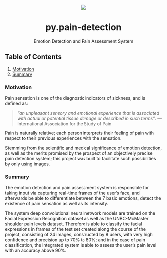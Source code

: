 <p align="center">
  <img src="https://emojipedia-us.s3.amazonaws.com/socialmedia/facebook/105/helmet-with-white-cross_26d1.png"/>
</p>

<h1 align="center">py.pain-detection</h1>

<p align="center">Emotion Detection and Pain Assessment System</p>

## Table of Contents
1. [Motivation](#motivation)
2. [Summary](#summary)

<a name="motivation"></a>
### Motivation

Pain sensation is one of the diagnostic indicators of sickness, and is defined as:

> _“an unpleasant sensory and emotional experience that is associated with actual or potential tissue damage or described in such terms”_. — International Association for the Study of Pain

Pain is naturally relative; each person interprets their feeling of pain with respect to their previous experiences with the sensation.

Stemming from the scientific and medical significance of emotion detection, as well as the merits promised by the prospect of an objectively precise pain detection system; this project was built to facilitate such possibilities by only using images.

<a name="summary"></a>
### Summary

The emotion detection and pain assessment system is responsible for taking input via capturing real-time frames of the user’s face, and afterwards be able to differentiate between the 7 basic emotions, detect the existence of pain sensation as well as its intensity.

The system deep convolutional neural network models are trained on the Facial Expression Recognition dataset as well as the UNBC-McMaster shoulder pain levels dataset. Therefore is able to classify the facial expressions in frames of the test set created along the course of the project, consisting of 24 images, constructed by 8 users, with very high confidence and precision up to 70% to 80%; and in the case of pain classification, the integrated system is able to assess the user’s pain level with an accuracy above 90%.
